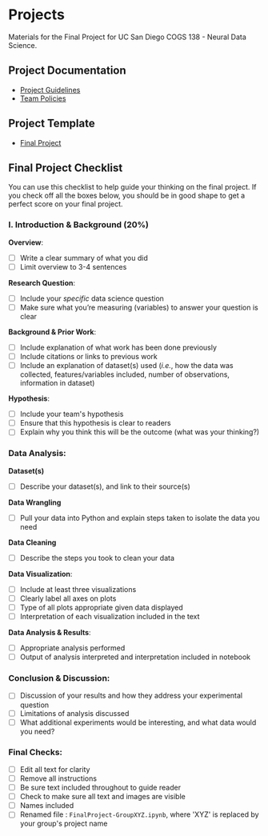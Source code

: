 # Projects

Materials for the Final Project for UC San Diego COGS 138 - Neural Data Science.

## Project Documentation

* [Project Guidelines](https://github.com/NeuralDataScience/Projects/blob/main/FinalProject_Guidelines.md)
* [Team Policies](https://github.com/NeuralDataScience/Projects/blob/main/TeamPolicies.md)

## Project Template

* [Final Project](https://github.com/NeuralDataScience/Projects/blob/master/FinalProject-GroupXYZ.ipynb)

## Final Project Checklist

You can use this checklist to help guide your thinking on the final project. If you check off all the boxes below, you should be in good shape to get a perfect score on your final project.

### I.	Introduction & Background (20%)

**Overview**:
- [ ] Write a clear summary of what you did
- [ ] Limit overview to 3-4 sentences

**Research Question**:
- [ ] Include your *specific* data science question
- [ ] Make sure what you’re measuring (variables) to answer your question is clear

**Background & Prior Work**:
- [ ] Include explanation of what work has been done previously
- [ ] Include citations or links to previous work
- [ ] Include an explanation of dataset(s) used (*i.e.*, how the data was collected, features/variables included, number of observations, information in dataset)

**Hypothesis**:
- [ ] Include your team's hypothesis
- [ ] Ensure that this hypothesis is clear to readers
- [ ] Explain why you think this will be the outcome (what was your thinking?)

### Data Analysis:
**Dataset(s)**
- [ ] Describe your dataset(s), and link to their source(s)

**Data Wrangling**
- [ ] Pull your data into Python and explain steps taken to isolate the data you need

**Data Cleaning**
- [ ] Describe the steps you took to clean your data

**Data Visualization**:
- [ ] Include at least three visualizations
- [ ] Clearly label all axes on plots
- [ ] Type of all plots appropriate given data displayed
- [ ] Interpretation of each visualization included in the text

**Data Analysis & Results**:
- [ ] Appropriate analysis performed
- [ ] Output of analysis interpreted and interpretation included in notebook

### Conclusion & Discussion:
- [ ] Discussion of your results and how they address your experimental question
- [ ] Limitations of analysis discussed
- [ ] What additional experiments would be interesting, and what data would you need?

### Final Checks:
- [ ] Edit all text for clarity
- [ ] Remove all instructions
- [ ] Be sure text included throughout to guide reader
- [ ] Check to make sure all text and images are visible
- [ ] Names included
- [ ] Renamed file : `FinalProject-GroupXYZ.ipynb`, where 'XYZ' is replaced by your group's project name
